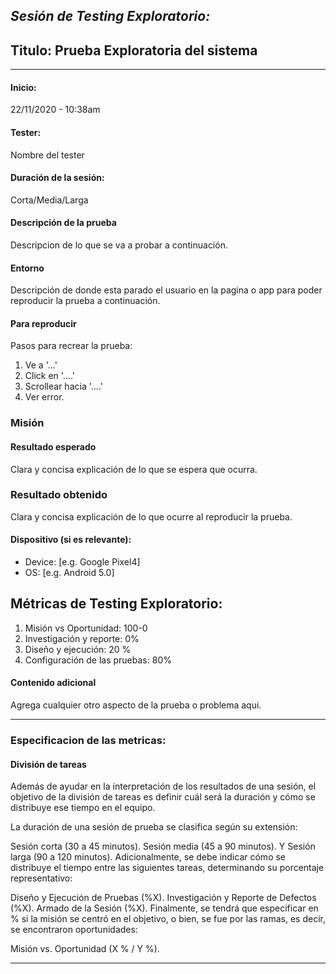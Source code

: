 *Sesión de Testing Exploratorio:*
---
## Titulo: Prueba Exploratoria del sistema
---


#### Inicio: 
22/11/2020 - 10:38am 

####  Tester: 
Nombre del tester

#### Duración de la sesión:
Corta/Media/Larga

#### Descripción de la prueba
Descripcion de lo que se va a probar a continuación.

#### Entorno
Descripción de donde esta parado el usuario en la pagina o app para poder reproducir la prueba a continuación. 

#### Para reproducir
Pasos para recrear la prueba:
1. Ve a '...'
2. Click en '....'
3. Scrollear hacia '....'
4. Ver error.

### Misión
#### Resultado esperado
Clara y concisa explicación de lo que se espera que ocurra.

### Resultado obtenido
Clara y concisa explicación de lo que ocurre al reproducir la prueba.


#### Dispositivo (si es relevante):
 - Device: [e.g. Google Pixel4]
 - OS: [e.g. Android 5.0]

## Métricas de Testing Exploratorio:
1. Misión vs Oportunidad: 100-0
2. Investigación y reporte: 0%
3. Diseño y ejecución: 20 %
4. Configuración de las pruebas: 80%

#### Contenido adicional
Agrega cualquier otro aspecto de la prueba o problema aqui.

---

### Especificacion de las metricas:

#### División de tareas
Además de ayudar en la interpretación de los resultados de una sesión, el objetivo de la división de tareas es definir cuál será la duración y cómo se distribuye ese tiempo en el equipo.

La duración de una sesión de prueba se clasifica según su extensión:

Sesión corta (30 a 45 minutos).
Sesión media (45 a 90 minutos).
Y Sesión larga (90 a 120 minutos).
Adicionalmente, se debe indicar cómo se distribuye el tiempo entre las siguientes tareas, determinando su porcentaje representativo:

Diseño y Ejecución de Pruebas (%X).
Investigación y Reporte de Defectos (%X).
Armado de la Sesión (%X).
Finalmente, se tendrá que especificar en % si la misión se centró en el objetivo, o bien, se fue por las ramas, es decir, se encontraron oportunidades:

Misión vs. Oportunidad (X % / Y %).
****